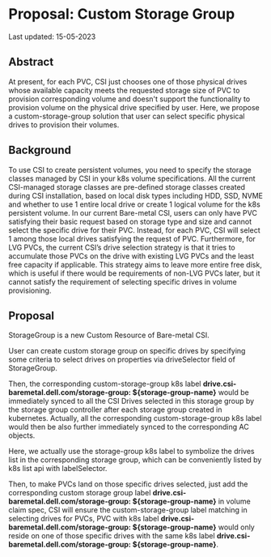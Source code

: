 # Proposal: Custom Storage Group 

Last updated: 15-05-2023


## Abstract

At present, for each PVC, CSI just chooses one of those physical drives whose available capacity meets the requested
storage size of PVC to provision corresponding volume and doesn't support the functionality to provision volume on the physical drive specified by user.
Here, we propose a custom-storage-group solution that user can select specific physical drives to provision their volumes.

## Background

To use CSI to create persistent volumes, you need to specify the storage classes managed by CSI in your k8s volume specifications. All the current CSI-managed storage classes are pre-defined storage classes created during CSI installation, based on local disk types including HDD, SSD, NVME and whether to use 1 entire local drive or create 1 logical volume for the k8s persistent volume.
In our current Bare-metal CSI, users can only have PVC satisfying their basic request based on storage type and size and cannot select the specific drive for their PVC. Instead, for each PVC, CSI will select 1 among those local drives satisfying the request of PVC. Furthermore, for LVG PVCs, the current CSI’s drive selection strategy is that it tries to accumulate those PVCs on the drive with existing LVG PVCs and the least free capacity if applicable.
This strategy aims to leave more entire free disk, which is useful if there would be requirements of non-LVG PVCs later, but it cannot satisfy the requirement of selecting specific drives in volume provisioning.

## Proposal

StorageGroup is a new Custom Resource of Bare-metal CSI.

User can create custom storage group on specific drives by specifying some criteria to select drives on properties via driveSelector field of StorageGroup.

Then, the corresponding custom-storage-group k8s label **drive.csi-baremetal.dell.com/storage-group: ${storage-group-name}** would be immediately synced to all the CSI Drives selected in this storage group by the storage group controller after each storage group created in kubernetes. Actually, all the corresponding custom-storage-group k8s label would then be also further immediately synced to the corresponding AC objects.

Here, we actually use the storage-group k8s label to symbolize the drives list in the corresponding storage group, which can be conveniently listed by k8s list api with labelSelector.

Then, to make PVCs land on those specific drives selected, just add the corresponding custom storage group label **drive.csi-baremetal.dell.com/storage-group: ${storage-group-name}** in volume claim spec, CSI will ensure the custom-storage-group label matching in selecting drives for PVCs, PVC with k8s label **drive.csi-baremetal.dell.com/storage-group: ${storage-group-name}** would only reside on one of those specific drives with the same k8s label **drive.csi-baremetal.dell.com/storage-group: ${storage-group-name}**.
